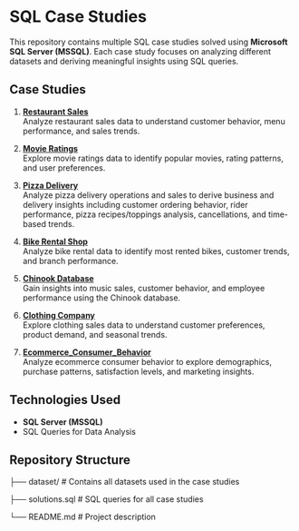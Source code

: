 # SQL Case Studies

This repository contains multiple SQL case studies solved using **Microsoft SQL Server (MSSQL)**. Each case study focuses on analyzing different datasets and deriving meaningful insights using SQL queries.

## Case Studies

1. **[Restaurant Sales](Restaurant_Case_study)**  
   Analyze restaurant sales data to understand customer behavior, menu performance, and sales trends.

2. **[Movie Ratings](Movie_DB)**  
   Explore movie ratings data to identify popular movies, rating patterns, and user preferences.

3. **[Pizza Delivery](Pizza_Delivery_Case_Study)**  
   Analyze pizza delivery operations and sales to derive business and delivery insights including customer ordering behavior, rider performance, pizza recipes/toppings analysis, cancellations, and time-based trends.

4. **[Bike Rental Shop](Bike_Rental_Shop_Scripts)**  
   Analyze bike rental data to identify most rented bikes, customer trends, and branch performance.

5. **[Chinook Database](Chinook)**  
   Gain insights into music sales, customer behavior, and employee performance using the Chinook database.

6. **[Clothing Company](Clothing_Comapany)**  
   Explore clothing sales data to understand customer preferences, product demand, and seasonal trends.

7. **[Ecommerce_Consumer_Behavior](Consumer_Behavior)**  
   Analyze ecommerce consumer behavior to explore demographics, purchase patterns, satisfaction levels, and marketing insights.

## Technologies Used

- **SQL Server (MSSQL)**  
- SQL Queries for Data Analysis

## Repository Structure

├── dataset/ # Contains all datasets used in the case studies

├── solutions.sql # SQL queries for all case studies

└── README.md # Project description
